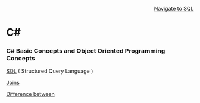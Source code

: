 <p align=right><a href='https://github.com/KIRANKUMAR7296/SQL'>Navigate to SQL</a></p>

# C#

### C# Basic Concepts and Object Oriented Programming Concepts

[SQL](https://github.com/KIRANKUMAR7296/SQL) ( Structured Query Language )

[Joins](https://github.com/KIRANKUMAR7296/SQL/blob/main/JOINS.md)

[Difference between](https://github.com/KIRANKUMAR7296/SQL/blob/main/DIFFERENCE.md)



